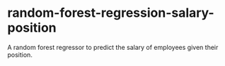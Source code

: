 # random-forest-regression-salary-position
A random forest regressor to predict the salary of employees given their position.
